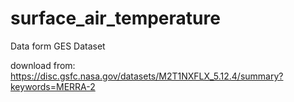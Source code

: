# surface_air_temperature
Data form GES Dataset

download from: https://disc.gsfc.nasa.gov/datasets/M2T1NXFLX_5.12.4/summary?keywords=MERRA-2